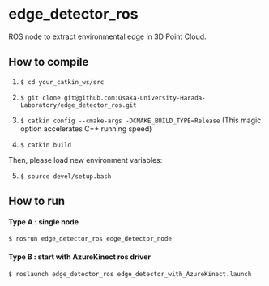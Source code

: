 # edge_detector_ros

ROS node to extract environmental edge in 3D Point Cloud.

## How to compile

1. `$ cd your_catkin_ws/src`

2. `$ git clone git@github.com:Osaka-University-Harada-Laboratory/edge_detector_ros.git`

3. `$ catkin config --cmake-args -DCMAKE_BUILD_TYPE=Release`  (This magic option accelerates C++ running speed)

4. `$ catkin build`

Then, please load new environment variables:

5. `$ source devel/setup.bash`

## How to run

#### Type A : single node

`$ rosrun edge_detector_ros edge_detector_node`

#### Type B : start with AzureKinect ros driver

`$ roslaunch edge_detector_ros edge_detector_with_AzureKinect.launch`
